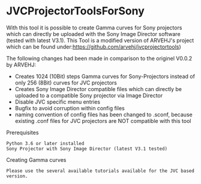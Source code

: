 # JVCProjectorToolsForSony

With this tool it is possible to create Gamma curves for Sony projectors which can directly be uploaded with the Sony Image Director software (tested with latest V3.1).
This Tool is a modified version of ARVEHJ's project which can be found under:https://github.com/arvehj/jvcprojectortools)

The following changes had been made in comparison to the originel V0.0.2 by ARVEHJ:
- Creates 1024 (10Bit) steps Gamma curves for Sony-Projectors instead of only 256 (8Bit) curves for JVC projectors
- Creates Sony Image Director compatible files which can directly be uploaded to a compatible Sony projector via Image Director
- Disable JVC specific menu entries
- Bugfix to avoid corruption within config files
- naming convention of config files has been changed to .sconf, because existing .conf files for JVC projectors are NOT compatible with this tool

Prerequisites

    Python 3.6 or later installed
    Sony Projector with Sony Image Director (latest V3.1 tested)
    
Creating Gamma curves

    Please use the several available tutorials available for the JVC based version.
    
